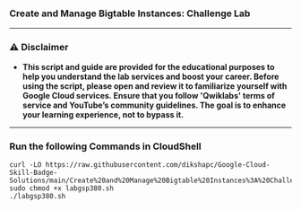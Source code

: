 
  ### Create and Manage Bigtable Instances: Challenge Lab


---

### ⚠️ Disclaimer
- **This script and guide are provided for  the educational purposes to help you understand the lab services and boost your career. Before using the script, please open and review it to familiarize yourself with Google Cloud services. Ensure that you follow 'Qwiklabs' terms of service and YouTube’s community guidelines. The goal is to enhance your learning experience, not to bypass it.**



---

### Run the following Commands in CloudShell
```
curl -LO https://raw.githubusercontent.com/dikshapc/Google-Cloud-Skill-Badge-Solutions/main/Create%20and%20Manage%20Bigtable%20Instances%3A%20Challenge%20Lab/labgsp380.sh
sudo chmod +x labgsp380.sh
./labgsp380.sh
```

